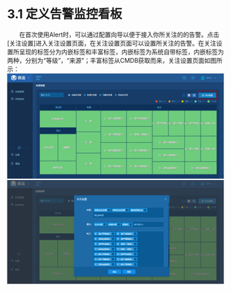 # 3.1    定义告警监控看板
　　在首次使用Alert时，可以通过配置向导以便于接入你所关注的的告警。点击[关注设置]进入关注设置页面，在关注设置页面可以设置所关注的告警。在关注设置所呈现的标签分为内嵌标签和丰富标签，内嵌标签为系统自带标签，内嵌标签为两种，分别为“等级”，“来源”；丰富标签从CMDB获取而来，关注设置页面如图所示：  
![](关注设置1.png)  
![](关注设置2.png)  

